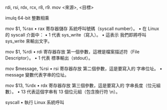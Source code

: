 rdi, rsi, rdx, rcx, r8, r9.
mov <來源>, <目標>

imulq
64-bit 整數相乘

mov $1, %rax
• rax 寄存器儲存 系統呼叫號碼（syscall number）。
• 在 Linux 的 syscall 介面中：
• 1 代表 sys_write（寫入）。
• 這表示 我們即將呼叫 sys_write 來輸出文字。

mov $1, %rdi
• rdi 寄存器存放 第一個參數，這裡是檔案描述符（File Descriptor）。
• 1 代表 標準輸出（stdout）。

mov $message, %rsi
• rsi 寄存器存放 第二個參數，這是要寫入的 字串位址。
• message 變數代表字串的位址。

mov $13, %rdx
• rdx 寄存器存放 第三個參數，這是要寫入的 字串長度（位元組數）。
• 13 代表這個字串有 13 個位元組（包含換行符 \n）。

syscall
• 執行 Linux 系統呼叫
